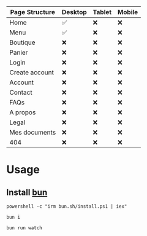 | Page Structure | Desktop | Tablet | Mobile |
| -------------- | ------- | ------ | ------ |
| Home           | ✅      | ❌     | ❌     |
| Menu           | ✅      | ❌     | ❌     |
| Boutique       | ❌      | ❌     | ❌     |
| Panier         | ❌      | ❌     | ❌     |
| Login          | ❌      | ❌     | ❌     |
| Create account | ❌      | ❌     | ❌     |
| Account        | ❌      | ❌     | ❌     |
| Contact        | ❌      | ❌     | ❌     |
| FAQs           | ❌      | ❌     | ❌     |
| A propos       | ❌      | ❌     | ❌     |
| Legal          | ❌      | ❌     | ❌     |
| Mes documents  | ❌      | ❌     | ❌     |
| 404            | ❌      | ❌     | ❌     |

# Usage

## Install [bun](https://bun.sh/)

```
powershell -c "irm bun.sh/install.ps1 | iex"
```

```
bun i
```

```
bun run watch
```
